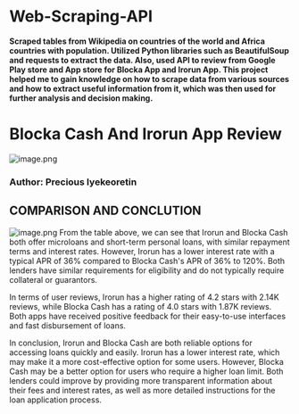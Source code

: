 # Web-Scraping-API
**Scraped tables from Wikipedia on countries of the world and Africa countries with population. Utilized Python libraries such as BeautifulSoup and requests to extract the data. Also, used API to review from Google Play store and App store for Blocka App and Irorun App. This project helped me to gain knowledge on how to scrape data from various sources and how to extract useful information from it, which was then used for further analysis and decision making.**

# Blocka Cash And Irorun App Review 
![image.png](attachment:image.png)
### Author: Precious Iyekeoretin

## COMPARISON AND CONCLUTION
![image.png](attachment:image.png)
From the table above, we can see that Irorun and Blocka Cash both offer microloans and short-term personal loans, with similar repayment terms and interest rates. However, Irorun has a lower interest rate with a typical APR of 36% compared to Blocka Cash's APR of 36% to 120%. Both lenders have similar requirements for eligibility and do not typically require collateral or guarantors.

In terms of user reviews, Irorun has a higher rating of 4.2 stars with 2.14K reviews, while Blocka Cash has a rating of 4.0 stars with 1.87K reviews. Both apps have received positive feedback for their easy-to-use interfaces and fast disbursement of loans.

In conclusion, Irorun and Blocka Cash are both reliable options for accessing loans quickly and easily. Irorun has a lower interest rate, which may make it a more cost-effective option for some users. However, Blocka Cash may be a better option for users who require a higher loan limit. Both lenders could improve by providing more transparent information about their fees and interest rates, as well as more detailed instructions for the loan application process.

